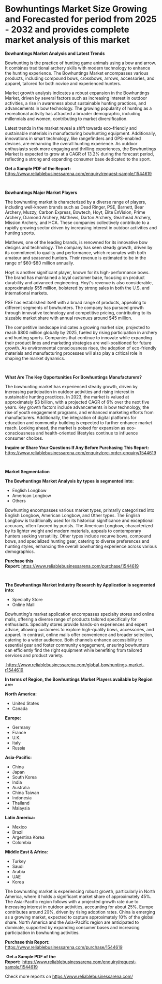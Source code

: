 <p><h1>Bowhuntings Market Size Growing and Forecasted for period from 2025 - 2032 and provides complete market analysis of this market</h1></p><p><strong>Bowhuntings Market Analysis and Latest Trends</strong></p>
<p><p>Bowhunting is the practice of hunting game animals using a bow and arrow. It combines traditional archery skills with modern technology to enhance the hunting experience. The Bowhuntings Market encompasses various products, including compound bows, crossbows, arrows, accessories, and apparel, tailored for both novice and experienced hunters.</p><p>Market growth analysis indicates a robust expansion in the Bowhuntings Market, driven by several factors such as increasing interest in outdoor activities, a rise in awareness about sustainable hunting practices, and advancements in bow technology. The growing popularity of hunting as a recreational activity has attracted a broader demographic, including millennials and women, contributing to market diversification.</p><p>Latest trends in the market reveal a shift towards eco-friendly and sustainable materials in manufacturing bowhunting equipment. Additionally, innovations in smart technology, like rangefinders and GPS-enabled devices, are enhancing the overall hunting experience. As outdoor enthusiasts seek more engaging and thrilling experiences, the Bowhuntings Market is expected to grow at a CAGR of 13.2% during the forecast period, reflecting a strong and expanding consumer base dedicated to the sport.</p></p>
<p><strong>Get a Sample PDF of the Report:&nbsp;</strong> <a href="https://www.reliablebusinessarena.com/enquiry/request-sample/1544619?utm_campaign=2269&utm_medium=2&utm_source=Github&utm_content=ia&utm_term=09022025&utm_id=bowhuntings">https://www.reliablebusinessarena.com/enquiry/request-sample/1544619</a></p>
<p>&nbsp;</p>
<p><strong>Bowhuntings Major Market Players</strong></p>
<p><p>The bowhunting market is characterized by a diverse range of players, including well-known brands such as Dead Ringer, PSE, Barnett, Bear Archery, Muzzy, Carbon Express, Bowtech, Hoyt, Elite EnVision, Prime Archery, Diamond Archery, Mathews, Darton Archery, Gearhead Archery, Mission Archery, and HCA. These companies collectively contribute to a rapidly growing sector driven by increasing interest in outdoor activities and hunting sports.</p><p>Mathews, one of the leading brands, is renowned for its innovative bow designs and technology. The company has seen steady growth, driven by its commitment to quality and performance, which resonates with both amateur and seasoned hunters. Their revenue is estimated to be in the range of $60-$80 million annually.</p><p>Hoyt is another significant player, known for its high-performance bows. The brand has maintained a loyal customer base, focusing on product durability and advanced engineering. Hoyt's revenue is also considerable, approximately $55 million, bolstered by strong sales in both the U.S. and international markets.</p><p>PSE has established itself with a broad range of products, appealing to different segments of bowhunters. The company has pursued growth through innovative technology and competitive pricing, contributing to its sizeable market share with annual revenues around $45 million.</p><p>The competitive landscape indicates a growing market size, projected to reach $800 million globally by 2025, fueled by rising participation in archery and hunting sports. Companies that continue to innovate while expanding their product lines and marketing strategies are well-positioned for future growth. As environmental consciousness rises, the adoption of eco-friendly materials and manufacturing processes will also play a critical role in shaping the market dynamics.</p></p>
<p>&nbsp;</p>
<p><strong>What Are The Key Opportunities For Bowhuntings Manufacturers?</strong></p>
<p><p>The bowhunting market has experienced steady growth, driven by increasing participation in outdoor activities and rising interest in sustainable hunting practices. In 2023, the market is valued at approximately $3 billion, with a projected CAGR of 6% over the next five years. Key growth factors include advancements in bow technology, the rise of youth engagement programs, and enhanced marketing efforts from manufacturers. Additionally, the integration of digital platforms for education and community-building is expected to further enhance market reach. Looking ahead, the market is poised for expansion as eco-consciousness and health-oriented lifestyles continue to influence consumer choices.</p></p>
<p><strong>Inquire or Share Your Questions If Any Before Purchasing This Report:</strong> <a href="https://www.reliablebusinessarena.com/enquiry/pre-order-enquiry/1544619?utm_campaign=2269&utm_medium=2&utm_source=Github&utm_content=ia&utm_term=09022025&utm_id=bowhuntings">https://www.reliablebusinessarena.com/enquiry/pre-order-enquiry/1544619</a></p>
<p>&nbsp;</p>
<p><strong>Market Segmentation</strong></p>
<p><strong>The Bowhuntings Market Analysis by types is segmented into:</strong></p>
<p><ul><li>English Longbow</li><li>American Longbow</li><li>Others</li></ul></p>
<p><p>Bowhunting encompasses various market types, primarily categorized into English Longbow, American Longbow, and Other types. The English Longbow is traditionally used for its historical significance and exceptional accuracy, often favored by purists. The American Longbow, characterized by its lighter weight and modern materials, appeals to contemporary hunters seeking versatility. Other types include recurve bows, compound bows, and specialized hunting gear, catering to diverse preferences and hunting styles, enhancing the overall bowhunting experience across various demographics.</p></p>
<p><strong>Purchase this Report:&nbsp;</strong><a href="https://www.reliablebusinessarena.com/purchase/1544619?utm_campaign=2269&utm_medium=2&utm_source=Github&utm_content=ia&utm_term=09022025&utm_id=bowhuntings">https://www.reliablebusinessarena.com/purchase/1544619</a></p>
<p>&nbsp;</p>
<p><strong>The Bowhuntings Market Industry Research by Application is segmented into:</strong></p>
<p><ul><li>Specialty Store</li><li>Online Mall</li></ul></p>
<p><p>Bowhunting's market application encompasses specialty stores and online malls, offering a diverse range of products tailored specifically for enthusiasts. Specialty stores provide hands-on experiences and expert advice, allowing customers to explore high-quality bows, accessories, and apparel. In contrast, online malls offer convenience and broader selection, catering to a wider audience. Both channels enhance accessibility to essential gear and foster community engagement, ensuring bowhunters can efficiently find the right equipment while benefiting from tailored services and product variety.</p></p>
<p><a href="https://www.reliablebusinessarena.com/global-bowhuntings-market-r1544619?utm_campaign=2269&utm_medium=2&utm_source=Github&utm_content=ia&utm_term=09022025&utm_id=bowhuntings">&nbsp;https://www.reliablebusinessarena.com/global-bowhuntings-market-r1544619</a></p>
<p><strong>In terms of Region, the Bowhuntings Market Players available by Region are:</strong></p>
<p>
    <p> <strong> North America: </strong>
        <ul>
            <li>United States</li>
            <li>Canada</li>
        </ul>
        </p> 
    <p> <strong> Europe: </strong>
        <ul>
            <li>Germany</li>
            <li>France</li>
            <li>U.K.</li>
            <li>Italy</li>
            <li>Russia</li>
        </ul>
        </p> 
    <p> <strong> Asia-Pacific: </strong>
        <ul>
            <li>China</li>
            <li>Japan</li>
            <li>South Korea</li>
            <li>India</li>
            <li>Australia</li>
            <li>China Taiwan</li>
            <li>Indonesia</li>
            <li>Thailand</li>
            <li>Malaysia</li>
        </ul>
        </p> 
    <p> <strong> Latin America: </strong>
        <ul>
            <li>Mexico</li>
            <li>Brazil</li>
            <li>Argentina Korea</li>
            <li>Colombia</li>
        </ul>
        </p> 
    <p> <strong> Middle East & Africa: </strong>
        <ul>
            <li>Turkey</li>
            <li>Saudi</li>
            <li>Arabia</li>
            <li>UAE</li>
            <li>Korea</li>
        </ul>
    </p>
    </p>
<p><p>The bowhunting market is experiencing robust growth, particularly in North America, where it holds a significant market share of approximately 45%. The Asia-Pacific region follows with a projected growth rate due to increasing interest in outdoor activities, accounting for about 25%. Europe contributes around 20%, driven by rising adoption rates. China is emerging as a growing market, expected to capture approximately 10% of the global share. North America and the Asia-Pacific region are anticipated to dominate, supported by expanding consumer bases and increasing participation in bowhunting activities.</p></p>
<p><strong>Purchase this Report: </strong><a href="https://www.reliablebusinessarena.com/purchase/1544619?utm_campaign=2269&utm_medium=2&utm_source=Github&utm_content=ia&utm_term=09022025&utm_id=bowhuntings">https://www.reliablebusinessarena.com/purchase/1544619</a></p>
<p>&nbsp;<strong>Get a Sample PDF of the Report:&nbsp;&nbsp;</strong><a href="https://www.reliablebusinessarena.com/enquiry/request-sample/1544619?utm_campaign=2269&utm_medium=2&utm_source=Github&utm_content=ia&utm_term=09022025&utm_id=bowhuntings">https://www.reliablebusinessarena.com/enquiry/request-sample/1544619</a></p>
<p><strong></strong></p>
<p>Check more reports on <a href="https://www.reliablebusinessarena.com/?utm_campaign=2269&utm_medium=2&utm_source=Github&utm_content=ia&utm_term=09022025&utm_id=bowhuntings">https://www.reliablebusinessarena.com/</a></p>